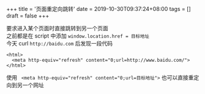 +++
title = '页面重定向跳转'
date = 2019-10-30T09:37:24+08:00
tags = []
draft = false
+++

要求进入某个页面时直接跳转到另一个页面  
之前都是在 script 中添加 `window.location.href = 目标地址`  
今天 curl `http://baidu.com` 后发现一段代码
```
<html>
  <meta http-equiv="refresh" content="0;url=http://www.baidu.com/">
</html>
```

使用 ` <meta http-equiv="refresh" content="0;url=目标地址">` 也可以直接重定向到另一个网址
